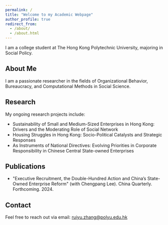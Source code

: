 ```yaml
---
permalink: /
title: "Welcome to my Academic Webpage"
author_profile: true
redirect_from: 
  - /about/
  - /about.html
---
```

I am a college student at The Hong Kong Polytechnic University, majoring in Social Policy.

About Me
------
I am a passionate researcher in the fields of Organizational Behavior, Bureaucracy, and Computational Methods in Social Science.
    
Research
------
My ongoing research projects include:
 
 - Sustainability of Small and Medium-Sized Enterprises in Hong Kong: Drivers and the Moderating Role of Social Network
 - Housing Struggles in Hong Kong: Socio-Political Catalysts and Strategic Responses
 - As Instruments of National Directives: Evolving Priorities in Corporate Responsibility in Chinese Central State-owned Enterprises
    
Publications
------
  - "Executive Recruitment, the Double-Hundred Action and China’s State-Owned Enterprise Reform" (with Chengpang Lee). China Quarterly. Forthcoming. 2024.

Contact
------
Feel free to reach out via email: ruiyu.zhang@polyu.edu.hk
